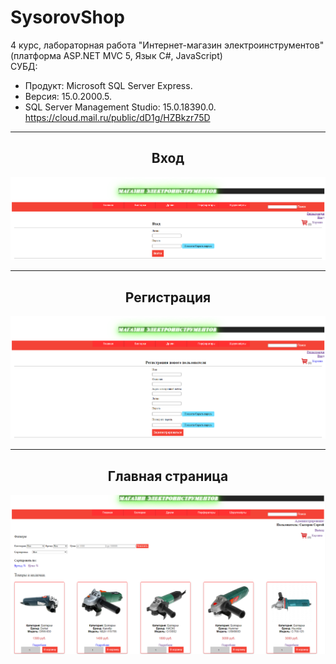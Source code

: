 # SysorovShop
4 курс, лабораторная работа "Интернет-магазин электроинструментов" (платформа ASP.NET MVC 5, Язык С#, JavaScript)  
СУБД:  
- Продукт: Microsoft SQL Server Express. 
- Версия: 15.0.2000.5. 
- SQL Server Management Studio: 15.0.18390.0.  
https://cloud.mail.ru/public/dD1g/HZBkzr75D
<hr/>
<h2 align="center">Вход</h2>
<p align="center">
  <a href="https://github.com/kontr24/AZUS_Transport"><img src="https://github.com/kontr24/SysorovShop/blob/37e4abd2a2a679ab5e350dd1520966fa509c9dc9/ScreenshotsApplication/Entrance.png"></img></a>
</p>
<hr/>
<h2 align="center">Регистрация</h2>
<p align="center">
  <a href="https://github.com/kontr24/AZUS_Transport"><img src="https://github.com/kontr24/SysorovShop/blob/e4a5457ce3c44fcb6398aabde6d37a8ac4d780c4/ScreenshotsApplication/RegistrationPage.png"></img></a>
</p>
<hr/>
<h2 align="center">Главная страница</h2>
<p align="center">
  <a href="https://github.com/kontr24/AZUS_Transport"><img src="https://github.com/kontr24/SysorovShop/blob/db77753ad8b38622c496e24cbe0adef7b39fe18d/ScreenshotsApplication/HomePage.png"></img></a>
</p>
